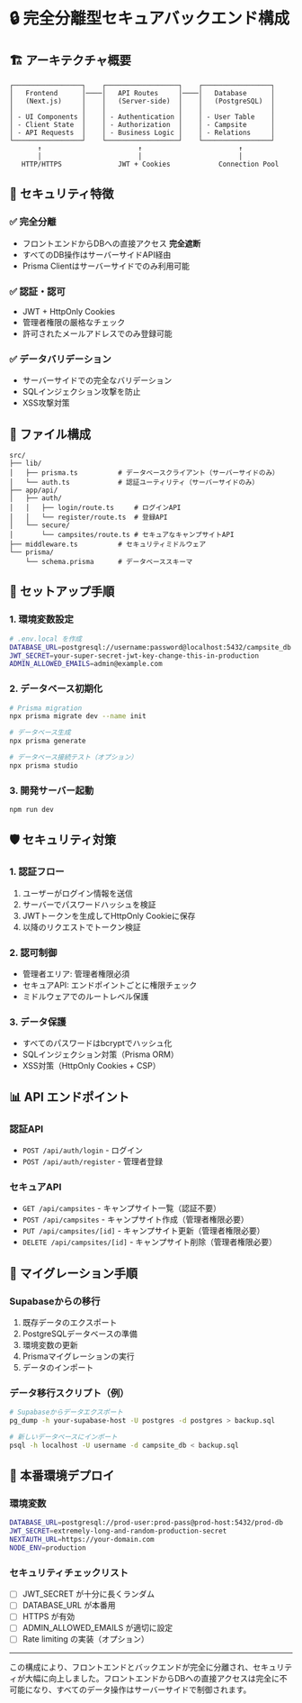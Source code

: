 # 🔒 完全分離型セキュアバックエンド構成

## 🏗️ **アーキテクチャ概要**

```
┌─────────────────┐    ┌──────────────────┐    ┌─────────────────┐
│   Frontend      │────│   API Routes     │────│   Database      │
│   (Next.js)     │    │   (Server-side)  │    │   (PostgreSQL)  │
│                 │    │                  │    │                 │
│ - UI Components │    │ - Authentication │    │ - User Table    │
│ - Client State  │    │ - Authorization  │    │ - Campsite      │
│ - API Requests  │    │ - Business Logic │    │ - Relations     │
└─────────────────┘    └──────────────────┘    └─────────────────┘
       ↑                        ↑                        ↑
       │                        │                        │
   HTTP/HTTPS              JWT + Cookies            Connection Pool
```

## 🔐 **セキュリティ特徴**

### ✅ **完全分離**
- フロントエンドからDBへの直接アクセス **完全遮断**
- すべてのDB操作はサーバーサイドAPI経由
- Prisma Clientはサーバーサイドでのみ利用可能

### ✅ **認証・認可**
- JWT + HttpOnly Cookies
- 管理者権限の厳格なチェック
- 許可されたメールアドレスでのみ登録可能

### ✅ **データバリデーション**
- サーバーサイドでの完全なバリデーション
- SQLインジェクション攻撃を防止
- XSS攻撃対策

## 📁 **ファイル構成**

```
src/
├── lib/
│   ├── prisma.ts          # データベースクライアント（サーバーサイドのみ）
│   └── auth.ts            # 認証ユーティリティ（サーバーサイドのみ）
├── app/api/
│   ├── auth/
│   │   ├── login/route.ts     # ログインAPI
│   │   └── register/route.ts  # 登録API
│   └── secure/
│       └── campsites/route.ts # セキュアなキャンプサイトAPI
├── middleware.ts          # セキュリティミドルウェア
└── prisma/
    └── schema.prisma      # データベーススキーマ
```

## 🔧 **セットアップ手順**

### 1. **環境変数設定**
```bash
# .env.local を作成
DATABASE_URL=postgresql://username:password@localhost:5432/campsite_db
JWT_SECRET=your-super-secret-jwt-key-change-this-in-production
ADMIN_ALLOWED_EMAILS=admin@example.com
```

### 2. **データベース初期化**
```bash
# Prisma migration
npx prisma migrate dev --name init

# データベース生成
npx prisma generate

# データベース接続テスト（オプション）
npx prisma studio
```

### 3. **開発サーバー起動**
```bash
npm run dev
```

## 🛡️ **セキュリティ対策**

### 1. **認証フロー**
1. ユーザーがログイン情報を送信
2. サーバーでパスワードハッシュを検証
3. JWTトークンを生成してHttpOnly Cookieに保存
4. 以降のリクエストでトークン検証

### 2. **認可制御**
- 管理者エリア: 管理者権限必須
- セキュアAPI: エンドポイントごとに権限チェック
- ミドルウェアでのルートレベル保護

### 3. **データ保護**
- すべてのパスワードはbcryptでハッシュ化
- SQLインジェクション対策（Prisma ORM）
- XSS対策（HttpOnly Cookies + CSP）

## 📊 **API エンドポイント**

### 認証API
- `POST /api/auth/login` - ログイン
- `POST /api/auth/register` - 管理者登録

### セキュアAPI
- `GET /api/campsites` - キャンプサイト一覧（認証不要）
- `POST /api/campsites` - キャンプサイト作成（管理者権限必要）
- `PUT /api/campsites/[id]` - キャンプサイト更新（管理者権限必要）
- `DELETE /api/campsites/[id]` - キャンプサイト削除（管理者権限必要）

## 🔄 **マイグレーション手順**

### Supabaseからの移行
1. 既存データのエクスポート
2. PostgreSQLデータベースの準備
3. 環境変数の更新
4. Prismaマイグレーションの実行
5. データのインポート

### データ移行スクリプト（例）
```bash
# Supabaseからデータエクスポート
pg_dump -h your-supabase-host -U postgres -d postgres > backup.sql

# 新しいデータベースにインポート
psql -h localhost -U username -d campsite_db < backup.sql
```

## 🚀 **本番環境デプロイ**

### 環境変数
```bash
DATABASE_URL=postgresql://prod-user:prod-pass@prod-host:5432/prod-db
JWT_SECRET=extremely-long-and-random-production-secret
NEXTAUTH_URL=https://your-domain.com
NODE_ENV=production
```

### セキュリティチェックリスト
- [ ] JWT_SECRET が十分に長くランダム
- [ ] DATABASE_URL が本番用
- [ ] HTTPS が有効
- [ ] ADMIN_ALLOWED_EMAILS が適切に設定
- [ ] Rate limiting の実装（オプション）

---

この構成により、フロントエンドとバックエンドが完全に分離され、セキュリティが大幅に向上しました。フロントエンドからDBへの直接アクセスは完全に不可能になり、すべてのデータ操作はサーバーサイドで制御されます。
